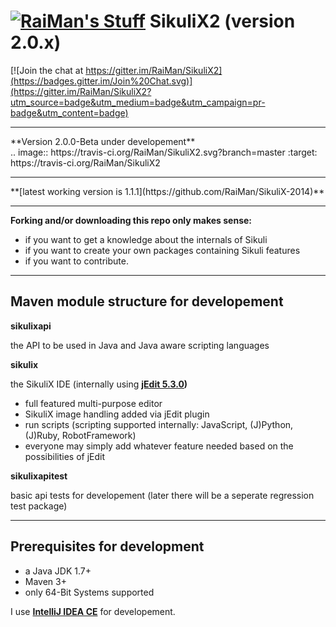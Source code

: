 [![RaiMan's Stuff](https://raw.github.com/RaiMan/SikuliX-2014-Docs/master/src/main/resources/docs/source/RaiManStuff64.png)](http://sikulix.com) SikuliX2 (version 2.0.x)
============

[![Join the chat at https://gitter.im/RaiMan/SikuliX2](https://badges.gitter.im/Join%20Chat.svg)](https://gitter.im/RaiMan/SikuliX2?utm_source=badge&utm_medium=badge&utm_campaign=pr-badge&utm_content=badge)

<hr>
**Version 2.0.0-Beta under developement**<br> 
.. image:: https://travis-ci.org/RaiMan/SikuliX2.svg?branch=master
    :target: https://travis-ci.org/RaiMan/SikuliX2<hr>
**[latest working version is 1.1.1](https://github.com/RaiMan/SikuliX-2014)**
<hr>

**Forking and/or downloading this repo only makes sense:**

 - if you want to get a knowledge about the internals of Sikuli
 - if you want to create your own packages containing Sikuli features
 - if you want to contribute.

<hr>

Maven module structure for developement
---

**sikulixapi**

the API to be used in Java and Java aware scripting languages

**sikulix** 

the SikuliX IDE (internally using **[jEdit 5.3.0](http://www.jedit.org))**
 
 - full featured multi-purpose editor
 - SikuliX image handling added via jEdit plugin
 - run scripts (scripting supported internally: JavaScript, (J)Python, (J)Ruby, RobotFramework)
 - everyone may simply add whatever feature needed based on the possibilities of jEdit

**sikulixapitest**

basic api tests for developement (later there will be a seperate regression test package)

---

Prerequisites for development
---

 - a Java JDK 1.7+
 - Maven 3+
 - only 64-Bit Systems supported

I use **[IntelliJ IDEA CE](https://www.jetbrains.com/idea/)** for developement.
